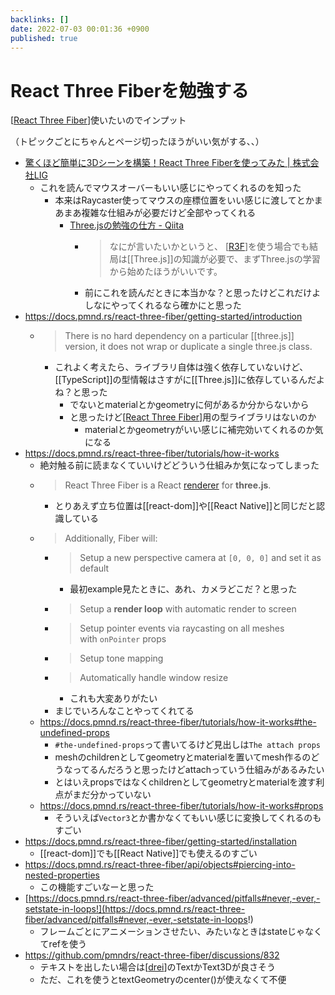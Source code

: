 ```yaml
---
backlinks: []
date: 2022-07-03 00:01:36 +0900
published: true
---
```


# React Three Fiberを勉強する

[[React Three Fiber]]使いたいのでインプット

（トピックごとにちゃんとページ切ったほうがいい気がする、、）

- [驚くほど簡単に3Dシーンを構築！React Three Fiberを使ってみた | 株式会社LIG](https://liginc.co.jp/587025)
  - これを読んでマウスオーバーもいい感じにやってくれるのを知った
    - 本来はRaycaster使ってマウスの座標位置をいい感じに渡してとかまあまあ複雑な仕組みが必要だけど全部やってくれる
      - [Three.jsの勉強の仕方 - Qiita](https://qiita.com/nemutas/items/d2d738749184a7a42f1d)
        - > なにが言いたいかというと、 [[R3F]]を使う場合でも結局は[[Three.js]]の知識が必要で、まずThree.jsの学習から始めたほうがいいです。
        - 前にこれを読んだときに本当かな？と思ったけどこれだけよしなにやってくれるなら確かにと思った
- https://docs.pmnd.rs/react-three-fiber/getting-started/introduction
  - > There is no hard dependency on a particular [[three.js]] version, it does not wrap or duplicate a single three.js class.
    - これよく考えたら、ライブラリ自体は強く依存していないけど、[[TypeScript]]の型情報はさすがに[[Three.js]]に依存しているんだよね？と思った
      - でないとmaterialとかgeometryに何があるか分からないから
      - と思ったけど[[React Three Fiber]]用の型ライブラリはないのか
        - materialとかgeometryがいい感じに補完効いてくれるのか気になる
- https://docs.pmnd.rs/react-three-fiber/tutorials/how-it-works
  - 絶対触る前に読まなくていいけどどういう仕組みか気になってしまった
  - > React Three Fiber is a React [renderer](https://reactjs.org/docs/codebase-overview.html#renderers) for **three.js**.
    - とりあえず立ち位置は[[react-dom]]や[[React Native]]と同じだと認識している
  - > Additionally, Fiber will:
    - > Setup a new perspective camera at `[0, 0, 0]` and set it as default
      - 最初example見たときに、あれ、カメラどこだ？と思った
    - > Setup a **render loop** with automatic render to screen
    - > Setup pointer events via raycasting on all meshes with `onPointer` props
    - > Setup tone mapping
    - > Automatically handle window resize
      - これも大変ありがたい
    - まじでいろんなことやってくれてる
  - https://docs.pmnd.rs/react-three-fiber/tutorials/how-it-works#the-undefined-props
    - `#the-undefined-props`って書いてるけど見出しは`The attach props`
    - meshのchildrenとしてgeometryとmaterialを置いてmesh作るのどうなってるんだろうと思ったけどattachっていう仕組みがあるみたい
    - とはいえpropsではなくchildrenとしてgeometryとmaterialを渡す利点がまだ分かっていない
  - https://docs.pmnd.rs/react-three-fiber/tutorials/how-it-works#props
    - そういえば`Vector3`とか書かなくてもいい感じに変換してくれるのもすごい
- https://docs.pmnd.rs/react-three-fiber/getting-started/installation
  - [[react-dom]]でも[[React Native]]でも使えるのすごい
- https://docs.pmnd.rs/react-three-fiber/api/objects#piercing-into-nested-properties
  - この機能すごいなーと思った
- [https://docs.pmnd.rs/react-three-fiber/advanced/pitfalls#never,-ever,-setstate-in-loops!](https://docs.pmnd.rs/react-three-fiber/advanced/pitfalls#never,-ever,-setstate-in-loops!)
	- フレームごとにアニメーションさせたい、みたいなときはstateじゃなくてrefを使う
- https://github.com/pmndrs/react-three-fiber/discussions/832
	- テキストを出したい場合は[[drei]]のTextかText3Dが良さそう
	- ただ、これを使うとtextGeometryのcenter()が使えなくて不便

[//begin]: # "Autogenerated link references for markdown compatibility"
[React Three Fiber]: <React Three Fiber> "React Three Fiber"
[R3F]: R3F "R3F"
[React Three Fiber]: <React Three Fiber> "React Three Fiber"
[drei]: drei "drei"
[//end]: # "Autogenerated link references"